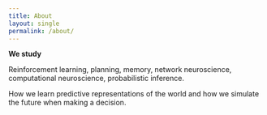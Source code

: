 ```yaml
---
title: About
layout: single
permalink: /about/
---
```


<b> We study </b>

Reinforcement learning, planning, memory, network neuroscience, computational neuroscience, probabilistic inference. 

How we learn predictive representations of the world and how we simulate the future when making a decision.